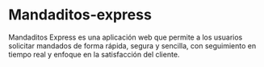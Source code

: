 # Mandaditos-express
Mandaditos Express es una aplicación web que permite a los usuarios solicitar mandados de forma rápida, segura y sencilla, con seguimiento en tiempo real y enfoque en la satisfacción del cliente.

